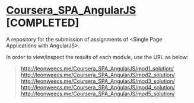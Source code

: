 # [Coursera_SPA_AngularJS](https://www.coursera.org/learn/single-page-web-apps-with-angularjs) [COMPLETED]
A repository for the submission of assignments of &lt;Single Page Applications with AngularJS>.

In order to view/inspect the results of each module, use the URL as below:

>http://leonweecs.me/Coursera_SPA_AngularJS/mod1_solution/
>http://leonweecs.me/Coursera_SPA_AngularJS/mod2_solution/
>http://leonweecs.me/Coursera_SPA_AngularJS/mod3_solution/
>http://leonweecs.me/Coursera_SPA_AngularJS/mod4_solution/
>http://leonweecs.me/Coursera_SPA_AngularJS/mod5_solution/
